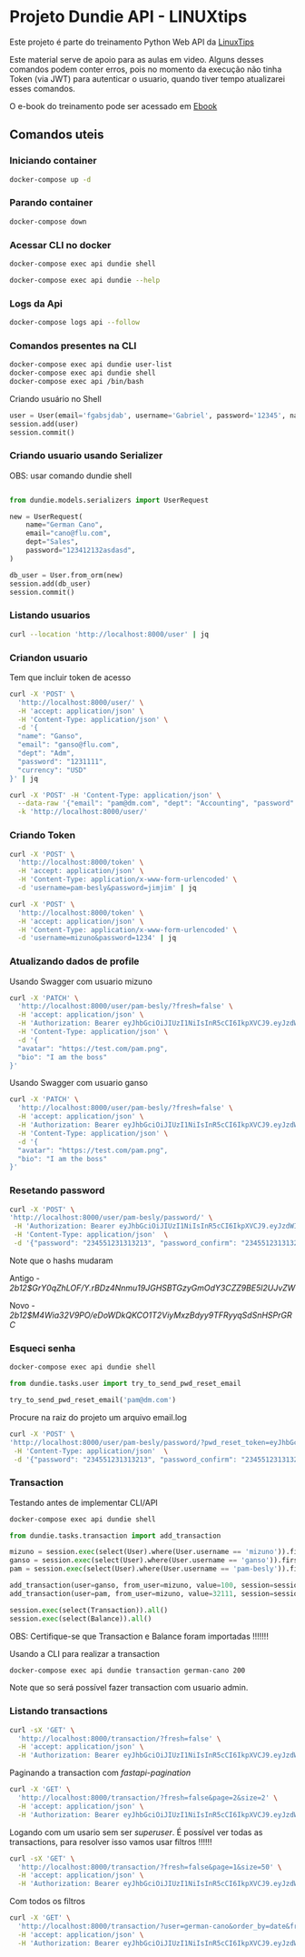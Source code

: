 # Projeto Dundie API - LINUXtips

Este projeto é parte do treinamento Python Web API da [LinuxTips](https://linuxtips.io)

Este material serve de apoio para as aulas em video. Alguns desses comandos podem conter erros, pois no momento da execução 
não tinha Token (via JWT) para autenticar o usuario, quando tiver tempo atualizarei esses comandos.

O e-book do treinamento pode ser acessado em [Ebook](https://rochacbruno.github.io/dundie-api/)

## Comandos uteis 

### Iniciando container

```bash
docker-compose up -d 
```

### Parando container

```bash
docker-compose down
```

### Acessar CLI no docker 

```bash
docker-compose exec api dundie shell
```
```bash
docker-compose exec api dundie --help
```

### Logs da Api

```bash
docker-compose logs api --follow
```

### Comandos presentes na CLI

```bash
docker-compose exec api dundie user-list
docker-compose exec api dundie shell
docker-compose exec api /bin/bash
```
Criando usuário no Shell

```python
user = User(email='fgabsjdab', username='Gabriel', password='12345', name='Gabriel Mizuno', dept='sales', currency='USD')
session.add(user)
session.commit()
```

### Criando usuario usando Serializer

OBS: usar comando dundie shell

```python

from dundie.models.serializers import UserRequest

new = UserRequest(
    name="German Cano",
    email="cano@flu.com",
    dept="Sales",
    password="123412132asdasd",
)

db_user = User.from_orm(new)
session.add(db_user)
session.commit()
```

### Listando usuarios

```bash
curl --location 'http://localhost:8000/user' | jq
```
### Criandon usuario

Tem que incluir token de acesso

```bash
curl -X 'POST' \
  'http://localhost:8000/user/' \
  -H 'accept: application/json' \
  -H 'Content-Type: application/json' \
  -d '{
  "name": "Ganso",
  "email": "ganso@flu.com",
  "dept": "Adm",
  "password": "1231111",
  "currency": "USD"
}' | jq
```

```bash
curl -X 'POST' -H 'Content-Type: application/json' \
  --data-raw '{"email": "pam@dm.com", "dept": "Accounting", "password": "jimjim", "name": "Pam Besly"}' \
  -k 'http://localhost:8000/user/'
```

### Criando Token

```bash
curl -X 'POST' \
  'http://localhost:8000/token' \
  -H 'accept: application/json' \
  -H 'Content-Type: application/x-www-form-urlencoded' \
  -d 'username=pam-besly&password=jimjim' | jq
```

```bash
curl -X 'POST' \
  'http://localhost:8000/token' \
  -H 'accept: application/json' \
  -H 'Content-Type: application/x-www-form-urlencoded' \
  -d 'username=mizuno&password=1234' | jq
```

### Atualizando dados de profile 

Usando Swagger com usuario mizuno

```bash
curl -X 'PATCH' \
  'http://localhost:8000/user/pam-besly/?fresh=false' \
  -H 'accept: application/json' \
  -H 'Authorization: Bearer eyJhbGciOiJIUzI1NiIsInR5cCI6IkpXVCJ9.eyJzdWIiOiJtaXp1bm8iLCJmcmVzaCI6dHJ1ZSwiZXhwIjoxNjg2OTUxMzc0LCJzY29wZSI6ImFjY2Vzc190b2tlbiJ9.GWoHCUbfK_kilIYEEPUqd-_66OalgqV9V2MtElacSok' \
  -H 'Content-Type: application/json' \
  -d '{
  "avatar": "https://test.com/pam.png",
  "bio": "I am the boss"
}'
```

Usando Swagger com usuario ganso

```bash
curl -X 'PATCH' \
  'http://localhost:8000/user/pam-besly/?fresh=false' \
  -H 'accept: application/json' \
  -H 'Authorization: Bearer eyJhbGciOiJIUzI1NiIsInR5cCI6IkpXVCJ9.eyJzdWIiOiJnYW5zbyIsImZyZXNoIjp0cnVlLCJleHAiOjE2ODY5NTEzMzcsInNjb3BlIjoiYWNjZXNzX3Rva2VuIn0.9zPSKxLO0W8ejLfOz_PuXVvLQgP9Xoh6tKf5u2AnA2E' \
  -H 'Content-Type: application/json' \
  -d '{
  "avatar": "https://test.com/pam.png",
  "bio": "I am the boss"
}'
```

### Resetando password

```bash
curl -X 'POST' \
'http://localhost:8000/user/pam-besly/password/' \
 -H 'Authorization: Bearer eyJhbGciOiJIUzI1NiIsInR5cCI6IkpXVCJ9.eyJzdWIiOiJtaXp1bm8iLCJmcmVzaCI6dHJ1ZSwiZXhwIjoxNjg2OTU0NzI4LCJzY29wZSI6ImFjY2Vzc190b2tlbiJ9.ujfmX3kRdA070I7oDy_RuHgK10m1DQPk7-1K8M5B6to' \
 -H 'Content-Type: application/json'  \
 -d '{"password": "234551231313213", "password_confirm": "234551231313213"}' | jq
```

Note que o hashs mudaram

Antigo - _$2b$12$GrY0qZhLOF/Y.rBDz4Nnmu19JGHSBTGzyGmOdY3CZZ9BE5l2UJvZW_

Novo - _$2b$12$M4Wia32V9PO/eDoWDkQKCO1T2ViyMxzBdyy9TFRyyqSdSnHSPrGRC_

### Esqueci senha

```bash
docker-compose exec api dundie shell
```

```python
from dundie.tasks.user import try_to_send_pwd_reset_email

try_to_send_pwd_reset_email('pam@dm.com')
```

Procure na raiz do projeto um arquivo email.log

```bash
curl -X 'POST' \
'http://localhost:8000/user/pam-besly/password/?pwd_reset_token=eyJhbGciOiJIUzI1NiIsInR5cCI6IkpXVCJ9.eyJzdWIiOiJwYW0tYmVzbHkiLCJleHAiOjE2ODcwMDg1OTMsInNjb3BlIjoicHdkX3Jlc2V0In0.pAi4apawiBsFu5XQWaic-i0AxAbq2B8OGaeOLhVyYKw' \
 -H 'Content-Type: application/json'  \
 -d '{"password": "234551231313213", "password_confirm": "234551231313213"}' | jq
```

### Transaction

Testando antes de implementar CLI/API

```bash
docker-compose exec api dundie shell
```

```python
from dundie.tasks.transaction import add_transaction

mizuno = session.exec(select(User).where(User.username == 'mizuno')).first()
ganso = session.exec(select(User).where(User.username == 'ganso')).first()
pam = session.exec(select(User).where(User.username == 'pam-besly')).first()

add_transaction(user=ganso, from_user=mizuno, value=100, session=session)
add_transaction(user=pam, from_user=mizuno, value=32111, session=session)

session.exec(select(Transaction)).all()
session.exec(select(Balance)).all()
```

OBS: Certifique-se que Transaction e Balance foram importadas !!!!!!!

Usando a CLI para realizar a transaction

```bash
docker-compose exec api dundie transaction german-cano 200
```
Note que so será possível fazer transaction com usuario admin.

### Listando transactions

```bash
curl -sX 'GET' \
  'http://localhost:8000/transaction/?fresh=false' \
  -H 'accept: application/json' \
  -H 'Authorization: Bearer eyJhbGciOiJIUzI1NiIsInR5cCI6IkpXVCJ9.eyJzdWIiOiJtaXp1bm8iLCJmcmVzaCI6dHJ1ZSwiZXhwIjoxNjg3MDk2MDc2LCJzY29wZSI6ImFjY2Vzc190b2tlbiJ9.QF0eHtph2QolumQalZL-Dnw6pxHZZYIounPEkqSD7bo' | jq
```
Paginando a transaction com _fastapi-pagination_

```bash
curl -X 'GET' \
  'http://localhost:8000/transaction/?fresh=false&page=2&size=2' \
  -H 'accept: application/json' \
  -H 'Authorization: Bearer eyJhbGciOiJIUzI1NiIsInR5cCI6IkpXVCJ9.eyJzdWIiOiJtaXp1bm8iLCJmcmVzaCI6dHJ1ZSwiZXhwIjoxNjg3MDk2Nzk5LCJzY29wZSI6ImFjY2Vzc190b2tlbiJ9.mCc1aDAhIDBpHH0krcV6237Soeqx-vHI-H8shSQBSg8' | jq
```

Logando com um usario sem ser _superuser_. É possível ver todas as transactions, para resolver isso vamos usar filtros !!!!!!
```bash
curl -sX 'GET' \
  'http://localhost:8000/transaction/?fresh=false&page=1&size=50' \
  -H 'accept: application/json' \
  -H 'Authorization: Bearer eyJhbGciOiJIUzI1NiIsInR5cCI6IkpXVCJ9.eyJzdWIiOiJwYW0tYmVzbHkiLCJmcmVzaCI6dHJ1ZSwiZXhwIjoxNjg3MDk3ODIxLCJzY29wZSI6ImFjY2Vzc190b2tlbiJ9.PChKDUUBEc0OE3eht-cWO8QSsApCIbPaUDvzdZ3YMjE' | jq
```
Com todos os filtros 

```bash
curl -X 'GET' \
  'http://localhost:8000/transaction/?user=german-cano&order_by=date&fresh=false&page=1&size=50' \
  -H 'accept: application/json' \
  -H 'Authorization: Bearer eyJhbGciOiJIUzI1NiIsInR5cCI6IkpXVCJ9.eyJzdWIiOiJtaXp1bm8iLCJmcmVzaCI6dHJ1ZSwiZXhwIjoxNjg3MDk4NTMzLCJzY29wZSI6ImFjY2Vzc190b2tlbiJ9.YmWyde9nYTkuZJiPXxGiYfPZV-mhz1bzxp9XZNU9wf4' | jq
```